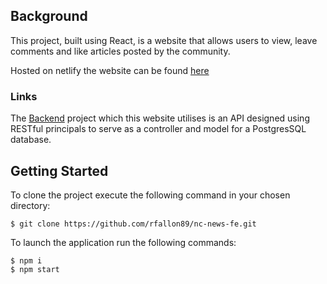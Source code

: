 ## Background
This project, built using React, is a website that allows users to view, leave comments and like articles posted by the community.

Hosted on netlify the website can be found [here](https://strong-meerkat-781630.netlify.app/)

### Links
The [Backend](https://github.com/rfallon89/nc-news) project which this website utilises is an API designed using RESTful principals to serve as a controller and model for a PostgresSQL database. 

## Getting Started

To clone the project execute the following command in your chosen directory:
```
$ git clone https://github.com/rfallon89/nc-news-fe.git
```
To launch the application run the following commands:
```
$ npm i
$ npm start
```
